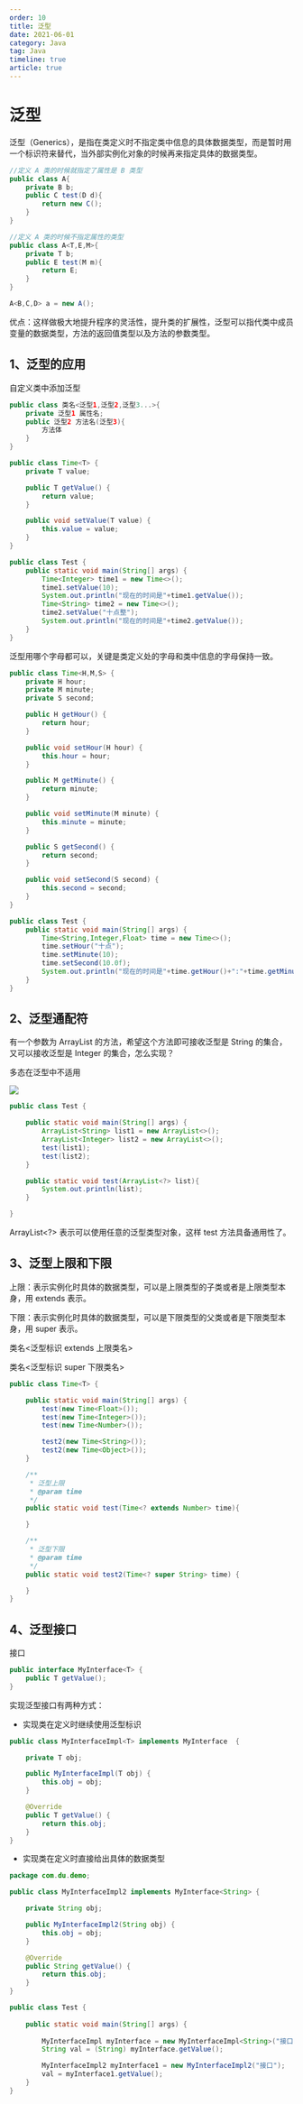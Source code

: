 ```yaml
---
order: 10
title: 泛型
date: 2021-06-01
category: Java
tag: Java
timeline: true
article: true 
---
```


# 泛型

泛型（Generics），是指在类定义时不指定类中信息的具体数据类型，而是暂时用一个标识符来替代，当外部实例化对象的时候再来指定具体的数据类型。

```java
//定义 A 类的时候就指定了属性是 B 类型
public class A{
    private B b;
    public C test(D d){
        return new C();
    }
}
```

```java
//定义 A 类的时候不指定属性的类型
public class A<T,E,M>{
    private T b;
    public E test(M m){
        return E;
    }
}

A<B,C,D> a = new A();
```

优点：这样做极大地提升程序的灵活性，提升类的扩展性，泛型可以指代类中成员变量的数据类型，方法的返回值类型以及方法的参数类型。

## 1、泛型的应用

自定义类中添加泛型

```java
public class 类名<泛型1,泛型2,泛型3...>{
	private 泛型1 属性名;
	public 泛型2 方法名(泛型3){
		方法体
	}
}

```

```java
public class Time<T> {
    private T value;

    public T getValue() {
        return value;
    }

    public void setValue(T value) {
        this.value = value;
    }
}
```

```java
public class Test {
    public static void main(String[] args) {
        Time<Integer> time1 = new Time<>();
        time1.setValue(10);
        System.out.println("现在的时间是"+time1.getValue());
        Time<String> time2 = new Time<>();
        time2.setValue("十点整");
        System.out.println("现在的时间是"+time2.getValue());
    }
}
```

泛型用哪个字母都可以，关键是类定义处的字母和类中信息的字母保持一致。

```java
public class Time<H,M,S> {
    private H hour;
    private M minute;
    private S second;

    public H getHour() {
        return hour;
    }

    public void setHour(H hour) {
        this.hour = hour;
    }

    public M getMinute() {
        return minute;
    }

    public void setMinute(M minute) {
        this.minute = minute;
    }

    public S getSecond() {
        return second;
    }

    public void setSecond(S second) {
        this.second = second;
    }
}
```

```java
public class Test {
    public static void main(String[] args) {
        Time<String,Integer,Float> time = new Time<>();
        time.setHour("十点");
        time.setMinute(10);
        time.setSecond(10.0f);
        System.out.println("现在的时间是"+time.getHour()+":"+time.getMinute()+":"+time.getSecond());
    }
}
```

## 2、泛型通配符

有一个参数为 ArrayList 的方法，希望这个方法即可接收泛型是 String 的集合，又可以接收泛型是 Integer 的集合，怎么实现？

多态在泛型中不适用

![](https://raw.githubusercontent.com/du-mozzie/PicGo/master/images/image-20220114202333621.png)

```java
public class Test {

    public static void main(String[] args) {
        ArrayList<String> list1 = new ArrayList<>();
        ArrayList<Integer> list2 = new ArrayList<>();
        test(list1);
        test(list2);
    }

    public static void test(ArrayList<?> list){
        System.out.println(list);
    }

}
```

ArrayList<?> 表示可以使用任意的泛型类型对象，这样 test 方法具备通用性了。

## 3、泛型上限和下限

上限：表示实例化时具体的数据类型，可以是上限类型的子类或者是上限类型本身，用 extends 表示。

下限：表示实例化时具体的数据类型，可以是下限类型的父类或者是下限类型本身，用 super 表示。

类名<泛型标识 extends 上限类名>

类名<泛型标识 super 下限类名>

```java
public class Time<T> {

    public static void main(String[] args) {
        test(new Time<Float>());
        test(new Time<Integer>());
        test(new Time<Number>());

        test2(new Time<String>());
        test2(new Time<Object>());
    }

    /**
     * 泛型上限
     * @param time
     */
    public static void test(Time<? extends Number> time){

    }

    /**
     * 泛型下限
     * @param time
     */
    public static void test2(Time<? super String> time) {

    }
}
```

## 4、泛型接口

接口

```java
public interface MyInterface<T> {
    public T getValue();
}
```

实现泛型接口有两种方式：

- 实现类在定义时继续使用泛型标识

```java
public class MyInterfaceImpl<T> implements MyInterface  {

    private T obj;

    public MyInterfaceImpl(T obj) {
        this.obj = obj;
    }

    @Override
    public T getValue() {
        return this.obj;
    }
}
```

- 实现类在定义时直接给出具体的数据类型

```java
package com.du.demo;

public class MyInterfaceImpl2 implements MyInterface<String> {

    private String obj;

    public MyInterfaceImpl2(String obj) {
        this.obj = obj;
    }

    @Override
    public String getValue() {
        return this.obj;
    }
}
```

```java
public class Test {
    
    public static void main(String[] args) {
        
        MyInterfaceImpl myInterface = new MyInterfaceImpl<String>("接口");
        String val = (String) myInterface.getValue();

        MyInterfaceImpl2 myInterface1 = new MyInterfaceImpl2("接口");
        val = myInterface1.getValue();
    }
}
```

